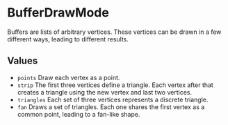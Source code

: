 <!--
category: reference
-->

BufferDrawMode
===

Buffers are lists of arbitrary vertices.  These vertices can be drawn in a few different ways,
leading to different results.

Values
---

- `points` Draw each vertex as a point.
- `strip` The first three vertices define a triangle.  Each vertex after that creates a triangle
  using the new vertex and last two vertices.
- `triangles` Each set of three vertices represents a discrete triangle.
- `fan` Draws a set of triangles.  Each one shares the first vertex as a common point, leading to a
  fan-like shape.

